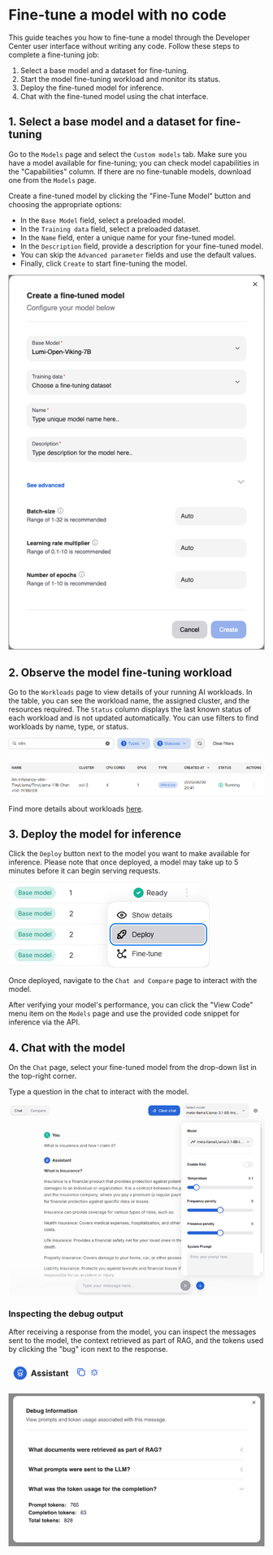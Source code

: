 # Fine-tune a model with no code

This guide teaches you how to fine-tune a model through the Developer Center user interface without writing any code. Follow these steps to complete a fine-tuning job:

1. Select a base model and a dataset for fine-tuning.
2. Start the model fine-tuning workload and monitor its status.
3. Deploy the fine-tuned model for inference.
4. Chat with the fine-tuned model using the chat interface.

## 1. Select a base model and a dataset for fine-tuning

Go to the `Models` page and select the `Custom models` tab. Make sure you have a model available for fine-tuning; you can check model capabilities in the "Capabilities" column. If there are no fine-tunable models, download one from the `Models` page.

Create a fine-tuned model by clicking the "Fine-Tune Model" button and choosing the appropriate options:

- In the `Base Model` field, select a preloaded model.
- In the `Training data` field, select a preloaded dataset.
- In the `Name` field, enter a unique name for your fine-tuned model.
- In the `Description` field, provide a description for your fine-tuned model.
- You can skip the `Advanced parameter` fields and use the default values.
- Finally, click `Create` to start fine-tuning the model.

![Create fine-tuned model](../core/docs/img/training/fine-tuning-trigger.png)

## 2. Observe the model fine-tuning workload

Go to the `Workloads` page to view details of your running AI workloads. In the table, you can see the workload name, the assigned cluster, and the resources required. The `Status` column displays the last known status of each workload and is not updated automatically. You can use filters to find workloads by name, type, or status.

![Workload filters](../core/docs/img/workloads/workloads-filters.png)

Find more details about workloads [here](../core/docs/developer-center/workloads.md).

## 3. Deploy the model for inference

Click the `Deploy` button next to the model you want to make available for inference. Please note that once deployed, a model may take up to 5 minutes before it can begin serving requests.

![Deploy fine-tuned model](../core/docs/img/training/fine-tuning-deploy-model.png)

Once deployed, navigate to the `Chat and Compare` page to interact with the model.

After verifying your model's performance, you can click the "View Code" menu item on the `Models` page and use the provided code snippet for inference via the API.

## 4. Chat with the model

On the `Chat` page, select your fine-tuned model from the drop-down list in the top-right corner.

Type a question in the chat to interact with the model.

![Chat](../core/docs/img/inference/chat.png)

### Inspecting the debug output

After receiving a response from the model, you can inspect the messages sent to the model, the context retrieved as part of RAG, and the tokens used by clicking the "bug" icon next to the response.

![Debug icon](../core/docs/img/inference/debug-icon.png)

![Debug output](../core/docs/img/inference/debug-output.png)
